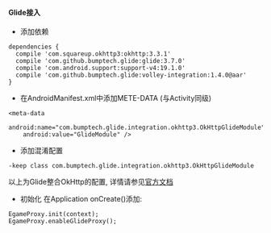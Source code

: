 #### Glide接入

- 添加依赖
```
dependencies {
  compile 'com.squareup.okhttp3:okhttp:3.3.1'
  compile 'com.github.bumptech.glide:glide:3.7.0'
  compile 'com.android.support:support-v4:19.1.0'
  compile 'com.github.bumptech.glide:volley-integration:1.4.0@aar'
}
```

- 在AndroidManifest.xml中添加METE-DATA (与Activity同级)
```
<meta-data
    android:name="com.bumptech.glide.integration.okhttp3.OkHttpGlideModule"
    android:value="GlideModule" />
```

- 添加混淆配置
```
-keep class com.bumptech.glide.integration.okhttp3.OkHttpGlideModule
```

以上为Glide整合OkHttp的配置, 详情请参见[官方文档](https://github.com/bumptech/glide/wiki/Integration-Libraries)


- 初始化
在Application onCreate()添加:
```
EgameProxy.init(context);
EgameProxy.enableGlideProxy();
```

